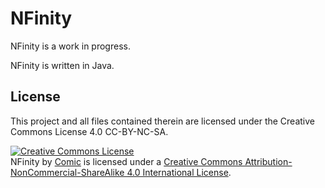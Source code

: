 # NFinity

NFinity is a work in progress.

NFinity is written in Java.

## License

This project and all files contained therein are licensed under the Creative Commons License 4.0 CC-BY-NC-SA.

<a rel="license" href="http://creativecommons.org/licenses/by-nc-sa/4.0/"><img alt="Creative Commons License" style="border-width:0" src="https://i.creativecommons.org/l/by-nc-sa/4.0/88x31.png" /></a><br /><span xmlns:dct="http://purl.org/dc/terms/" href="http://purl.org/dc/dcmitype/Text" property="dct:title" rel="dct:type">NFinity</span> by <a xmlns:cc="http://creativecommons.org/ns#" href="https://github.com/ComicIronic/NFinity" property="cc:attributionName" rel="cc:attributionURL">Comic</a> is licensed under a <a rel="license" href="http://creativecommons.org/licenses/by-nc-sa/4.0/">Creative Commons Attribution-NonCommercial-ShareAlike 4.0 International License</a>.
